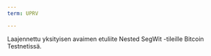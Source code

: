 ```yaml
---
term: UPRV

---
```

Laajennettu yksityisen avaimen etuliite Nested SegWit -tileille Bitcoin Testnetissä.